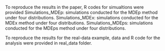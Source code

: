To reproduce the results in the paper, R codes for simualtions were provided
Simulations_MDEp: simulations conducted for the MDEp method under four distributions.
Simulations_MDEx: simulations conducted for the MDEx method under four distributions.
Simulations_MDEps: simulations conducted for the MDEps method under four distributions.

To reproduce the results for the real-data example, data and R code for the analysis were provided in real_data folder. 

